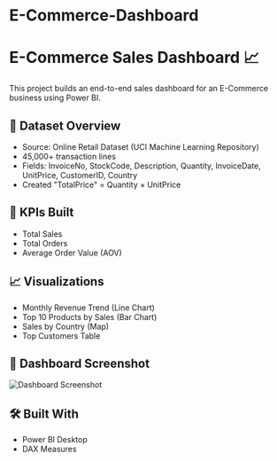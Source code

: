 # E-Commerce-Dashboard
# E-Commerce Sales Dashboard 📈

This project builds an end-to-end sales dashboard for an E-Commerce business using Power BI.

## 🚀 Dataset Overview

- Source: Online Retail Dataset (UCI Machine Learning Repository)
- 45,000+ transaction lines
- Fields: InvoiceNo, StockCode, Description, Quantity, InvoiceDate, UnitPrice, CustomerID, Country
- Created "TotalPrice" = Quantity × UnitPrice

## 🎯 KPIs Built

- Total Sales
- Total Orders
- Average Order Value (AOV)

## 📈 Visualizations

- Monthly Revenue Trend (Line Chart)
- Top 10 Products by Sales (Bar Chart)
- Sales by Country (Map)
- Top Customers Table

## 📸 Dashboard Screenshot

![Dashboard Screenshot](images/dashboard_screenshot.png)

## 🛠 Built With

- Power BI Desktop
- DAX Measures

